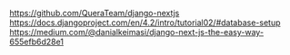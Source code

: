 https://github.com/QueraTeam/django-nextjs
https://docs.djangoproject.com/en/4.2/intro/tutorial02/#database-setup
https://medium.com/@danialkeimasi/django-next-js-the-easy-way-655efb6d28e1